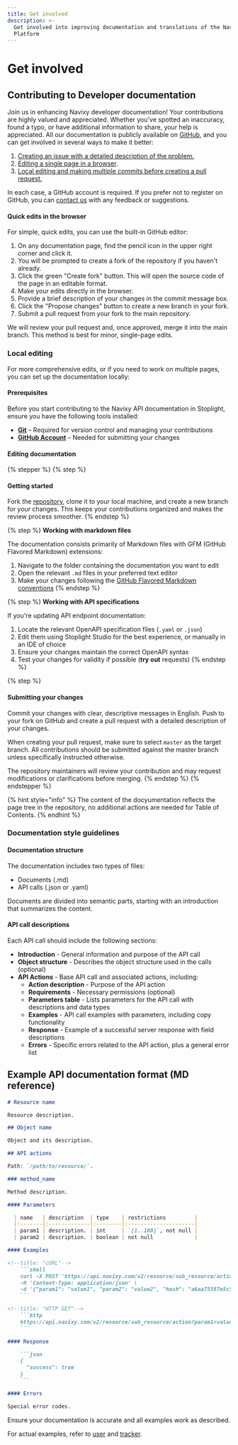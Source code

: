 ```yaml
---
title: Get involved
description: >-
  Get involved into improving documentation and translations of the Navixy
  Platform
---
```


# Get involved

## Contributing to Developer documentation

Join us in enhancing Navixy developer documentation! Your contributions are highly valued and appreciated. Whether you’ve spotted an inaccuracy, found a typo, or have additional information to share, your help is appreciated. All our documentation is publicly available on [GitHub](https://github.com/SquareGPS/navixy-api), and you can get involved in several ways to make it better:

1. [Creating an issue with a detailed description of the problem.](https://github.com/SquareGPS/navixy-api/issues/new)
2. [Editing a single page in a browser](./#quick-edits-in-the-browser).
3. [Local editing and making multiple commits before creating a pull request.](./#advanced-local-editing)

In each case, a GitHub account is required. If you prefer not to register on GitHub, you can [contact us](../contacts.md) with any feedback or suggestions.

#### Quick edits in the browser

For simple, quick edits, you can use the built-in GitHub editor:

1. On any documentation page, find the pencil icon in the upper right corner and click it.
2. You will be prompted to create a fork of the repository if you haven't already.
3. Click the green "Create fork" button. This will open the source code of the page in an editable format.
4. Make your edits directly in the browser.
5. Provide a brief description of your changes in the commit message box.
6. Click the "Propose changes" button to create a new branch in your fork.
7. Submit a pull request from your fork to the main repository.

We will review your pull request and, once approved, merge it into the main branch. This method is best for minor, single-page edits.

### Local editing

For more comprehensive edits, or if you need to work on multiple pages, you can set up the documentation locally:

#### Prerequisites

Before you start contributing to the Navixy API documentation in Stoplight, ensure you have the following tools installed:

* [**Git**](https://git-scm.com/downloads) – Required for version control and managing your contributions
* [**GitHub Account**](https://github.com/login) – Needed for submitting your changes

#### Editing documentation

{% stepper %}
{% step %}
#### Getting started

Fork the [repository](https://github.com/SquareGPS/navixy-api), clone it to your local machine, and create a new branch for your changes. This keeps your contributions organized and makes the review process smoother.
{% endstep %}

{% step %}
**Working with markdown files**

The documentation consists primarily of Markdown files with GFM (GitHub Flavored Markdown) extensions:

1. Navigate to the folder containing the documentation you want to edit
2. Open the relevant `.md` files in your preferred text editor&#x20;
3. Make your changes following the [GitHub Flavored Markdown conventions](https://github.github.com/gfm/)
{% endstep %}

{% step %}
**Working with API specifications**

If you're updating API endpoint documentation:

1. Locate the relevant OpenAPI specification files (`.yaml` or `.json`)
2. Edit them using Stoplight Studio for the best experience, or manually in an IDE of choice
3. Ensure your changes maintain the correct OpenAPI syntax
4. Test your changes for validity if possible (**try out** requests)
{% endstep %}

{% step %}
#### Submitting your changes

Commit your changes with clear, descriptive messages in English. Push to your fork on GitHub and create a pull request with a detailed description of your changes.

When creating your pull request, make sure to select `master` as the target branch. All contributions should be submitted against the master branch unless specifically instructed otherwise.

The repository maintainers will review your contribution and may request modifications or clarifications before merging.
{% endstep %}
{% endstepper %}

{% hint style="info" %}
The content of the docyumentation reflects the page tree in the repository, no additional actions are needed for Table of Contents.
{% endhint %}

### Documentation style guidelines

#### Documentation structure

The documentation includes two types of files:

* Documents (.md)
* API calls (.json or .yaml)

Documents are divided into semantic parts, starting with an introduction that summarizes the content.

#### API call descriptions

Each API call should include the following sections:

* **Introduction** - General information and purpose of the API call
* **Object structure** - Describes the object structure used in the calls (optional)
* **API Actions** - Base API call and associated actions, including:
  * **Action description** - Purpose of the API action
  * **Requirements** - Necessary permissions (optional)
  * **Parameters table** - Lists parameters for the API call with descriptions and data types
  * **Examples** - API call examples with parameters, including copy functionality
  * **Response** - Example of a successful server response with field descriptions
  * **Errors** - Specific errors related to the API action, plus a general error list

## Example API documentation format (MD reference)

````markdown
# Resource name

Resource description.

## Object name

Object and its description.

## API actions

Path: `/path/to/resource/`.

### method_name

Method description.

#### Parameters

  | name   | description  | type    | restrictions         |
  |:-------|:-------------|:--------|:---------------------|
  | param1 | description. | int     | `[1..100]`, not null |
  | param2 | description. | boolean | not null             |

#### Examples

<!--title: "cURL"-->
    ```shell
    curl -X POST 'https://api.navixy.com/v2/resource/sub_resource/action' \
    -H 'Content-Type: application/json' \
    -d '{"param1": "value1", "param2": "value2", "hash": "a6aa75587e5c59c32d347da438505fc3"}'
    ```

<!--title: "HTTP GET"-->
    ```http
    https://api.navixy.com/v2/resource/sub_resource/action?param1=value1&param2&hash=a6aa75587e5c59c32d347da438505fc3
    ```

#### Response

    ```json
    {
      "success": true
    }
    ```

#### Errors

Special error codes.
````

Ensure your documentation is accurate and all examples work as described.

For actual examples, refer to [user](../../panel-api/resources/user/index.md) and [tracker](../../panel-api/resources/tracker.md#list).
